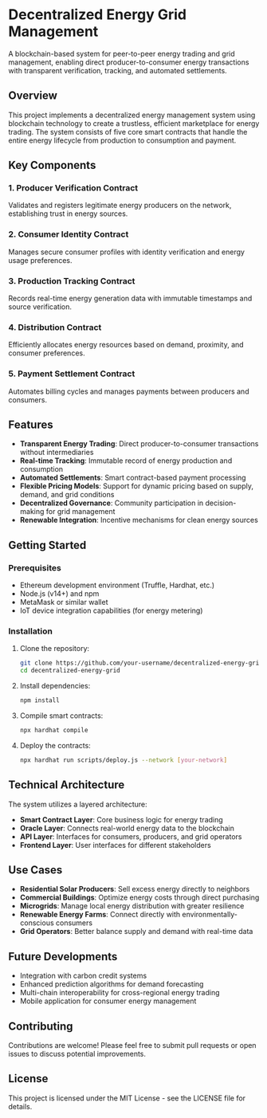 # Decentralized Energy Grid Management

A blockchain-based system for peer-to-peer energy trading and grid management, enabling direct producer-to-consumer energy transactions with transparent verification, tracking, and automated settlements.

## Overview

This project implements a decentralized energy management system using blockchain technology to create a trustless, efficient marketplace for energy trading. The system consists of five core smart contracts that handle the entire energy lifecycle from production to consumption and payment.

## Key Components

### 1. Producer Verification Contract
Validates and registers legitimate energy producers on the network, establishing trust in energy sources.

### 2. Consumer Identity Contract
Manages secure consumer profiles with identity verification and energy usage preferences.

### 3. Production Tracking Contract
Records real-time energy generation data with immutable timestamps and source verification.

### 4. Distribution Contract
Efficiently allocates energy resources based on demand, proximity, and consumer preferences.

### 5. Payment Settlement Contract
Automates billing cycles and manages payments between producers and consumers.

## Features

- **Transparent Energy Trading**: Direct producer-to-consumer transactions without intermediaries
- **Real-time Tracking**: Immutable record of energy production and consumption
- **Automated Settlements**: Smart contract-based payment processing
- **Flexible Pricing Models**: Support for dynamic pricing based on supply, demand, and grid conditions
- **Decentralized Governance**: Community participation in decision-making for grid management
- **Renewable Integration**: Incentive mechanisms for clean energy sources

## Getting Started

### Prerequisites

- Ethereum development environment (Truffle, Hardhat, etc.)
- Node.js (v14+) and npm
- MetaMask or similar wallet
- IoT device integration capabilities (for energy metering)

### Installation

1. Clone the repository:
   ```bash
   git clone https://github.com/your-username/decentralized-energy-grid.git
   cd decentralized-energy-grid
   ```

2. Install dependencies:
   ```bash
   npm install
   ```

3. Compile smart contracts:
   ```bash
   npx hardhat compile
   ```

4. Deploy the contracts:
   ```bash
   npx hardhat run scripts/deploy.js --network [your-network]
   ```

## Technical Architecture

The system utilizes a layered architecture:
- **Smart Contract Layer**: Core business logic for energy trading
- **Oracle Layer**: Connects real-world energy data to the blockchain
- **API Layer**: Interfaces for consumers, producers, and grid operators
- **Frontend Layer**: User interfaces for different stakeholders

## Use Cases

- **Residential Solar Producers**: Sell excess energy directly to neighbors
- **Commercial Buildings**: Optimize energy costs through direct purchasing
- **Microgrids**: Manage local energy distribution with greater resilience
- **Renewable Energy Farms**: Connect directly with environmentally-conscious consumers
- **Grid Operators**: Better balance supply and demand with real-time data

## Future Developments

- Integration with carbon credit systems
- Enhanced prediction algorithms for demand forecasting
- Multi-chain interoperability for cross-regional energy trading
- Mobile application for consumer energy management

## Contributing

Contributions are welcome! Please feel free to submit pull requests or open issues to discuss potential improvements.

## License

This project is licensed under the MIT License - see the LICENSE file for details.
